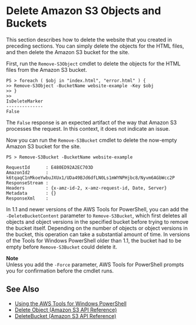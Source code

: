 # Delete Amazon S3 Objects and Buckets<a name="pstools-s3-delete-website"></a>

This section describes how to delete the website that you created in preceding sections\. You can simply delete the objects for the HTML files, and then delete the Amazon S3 bucket for the site\.

First, run the `Remove-S3Object` cmdlet to delete the objects for the HTML files from the Amazon S3 bucket\.

```
PS > foreach ( $obj in "index.html", "error.html" ) {
>> Remove-S3Object -BucketName website-example -Key $obj
>> }
>> 
IsDeleteMarker
--------------
False
```

The `False` response is an expected artifact of the way that Amazon S3 processes the request\. In this context, it does not indicate an issue\.

Now you can run the `Remove-S3Bucket` cmdlet to delete the now\-empty Amazon S3 bucket for the site\.

```
PS > Remove-S3Bucket -BucketName website-example

RequestId      : E480ED92A2EC703D
AmazonId2      : k6tqaqC1nMkoeYwbuJXUx1/UDa49BJd6dfLN0Ls1mWYNPHjbc8/Nyvm6AGbWcc2P
ResponseStream :
Headers        : {x-amz-id-2, x-amz-request-id, Date, Server}
Metadata       : {}
ResponseXml    :
```

In 1\.1 and newer versions of the AWS Tools for PowerShell, you can add the `-DeleteBucketContent` parameter to `Remove-S3Bucket`, which first deletes all objects and object versions in the specified bucket before trying to remove the bucket itself\. Depending on the number of objects or object versions in the bucket, this operation can take a substantial amount of time\. In versions of the Tools for Windows PowerShell older than 1\.1, the bucket had to be empty before `Remove-S3Bucket` could delete it\.

**Note**  
Unless you add the `-Force` parameter, AWS Tools for PowerShell prompts you for confirmation before the cmdlet runs\.

## See Also<a name="pstools-seealso-amazon-s3-delete-website"></a>
+  [Using the AWS Tools for Windows PowerShell](pstools-using.md) 
+  [Delete Object \(Amazon S3 API Reference\)](https://docs.aws.amazon.com/AmazonS3/latest/API/RESTObjectDELETE.html) 
+  [DeleteBucket \(Amazon S3 API Reference\)](https://docs.aws.amazon.com/AmazonS3/latest/API/RESTBucketDELETE.html) 